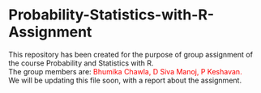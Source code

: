 # Probability-Statistics-with-R-Assignment
This repository has been created for the purpose of group assignment of the course Probability and Statistics with R.
<br>The group members are:<font color="red"> Bhumika Chawla, D Siva Manoj, P Keshavan.</font><br>
We will be updating this file soon, with a report about the assignment.
